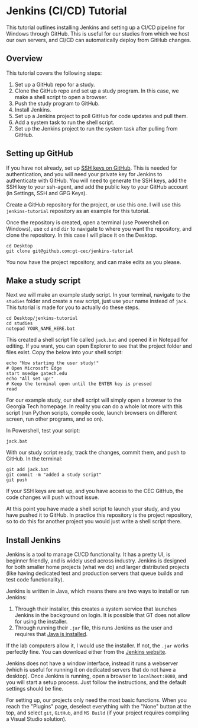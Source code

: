 # Jenkins (CI/CD) Tutorial

This tutorial outlines installing Jenkins and setting up a CI/CD pipeline for Windows through GitHub. This is useful for our studies from which we host our own servers, and CI/CD can automatically deploy from GitHub changes.

## Overview

This tutorial covers the following steps:

1. Set up a GitHub repo for a study.
2. Clone the GitHub repo and set up a study program. In this case, we make a shell script to open a browser.
3. Push the study program to GitHub.
4. Install Jenkins.
6. Set up a Jenkins project to poll GitHub for code updates and pull them.
7. Add a system task to run the shell script.
8. Set up the Jenkins project to run the system task after pulling from GitHub.

## Setting up GitHub

If you have not already, set up [SSH keys on GitHub](https://docs.github.com/en/authentication/connecting-to-github-with-ssh/generating-a-new-ssh-key-and-adding-it-to-the-ssh-agent). This is needed for authentication, and you will need your private key for Jenkins to authenticate with GitHub. You will need to generate the SSH keys, add the SSH key to your ssh-agent, and add the public key to your GitHub account (in Settings, SSH and GPG Keys).

Create a GitHub repository for the project, or use this one. I will use this `jenkins-tutorial` repository as an example for this tutorial.

Once the repository is created, open a terminal (use Powershell on Windows), use `cd` and `dir` to navigate to where you want the repository, and clone the repository. In this case I will place it on the Desktop.

```
cd Desktop
git clone git@github.com:gt-cec/jenkins-tutorial
```

You now have the project repository, and can make edits as you please.

## Make a study script

Next we will make an example study script. In your terminal, navigate to the `studies` folder and create a new script, just use your name instead of `jack`. This tutorial is made for you to actually do these steps.

```
cd Desktop/jenkins-tutorial
cd studies
notepad YOUR_NAME_HERE.bat
```

This created a shell script file called `jack.bat` and opened it in Notepad for editing. If you want, you can open Explorer to see that the project folder and files exist. Copy the below into your shell script:

```
echo "Now starting the user study!"
# Open Microsoft Edge
start msedge gatech.edu
echo "All set up!"
# Keep the terminal open until the ENTER key is pressed
read
```

For our example study, our shell script will simply open a browser to the Georgia Tech homepage. In reality you can do a whole lot more with this script (run Python scripts, compile code, launch browsers on different screen, run other programs, and so on).

In Powershell, test your script:

```
jack.bat
```

With our study script ready, track the changes, commit them, and push to GitHub. In the terminal:

```
git add jack.bat
git commit -m "added a study script"
git push 
```

If your SSH keys are set up, and you have access to the CEC GitHub, the code changes will push without issue.

At this point you have made a shell script to launch your study, and you have pushed it to GitHub. In practice this repository is the project repository, so to do this for another project you would just write a shell script there.

## Install Jenkins

Jenkins is a tool to manage CI/CD functionality. It has a pretty UI, is beginner friendly, and is widely used across industry. Jenkins is designed for both smaller home projects (what we do) and larger distributed projects (like having dedicated test and production servers that queue builds and test code functionality).

Jenkins is written in Java, which means there are two ways to install or run Jenkins:

1. Through their installer, this creates a system service that launches Jenkins in the background on login. It is possible that GT does not allow for using the installer.
2. Through running their `.jar` file, this runs Jenkins as the user and requires that [Java is installed](https://openjdk.org/).

If the lab computers allow it, I would use the installer. If not, the `.jar` works perfectly fine. You can download either from the [Jenkins website](https://jenkins.io).

Jenkins does not have a window interface, instead it runs a webserver (which is useful for running it on dedicated servers that do not have a desktop). Once Jenkins is running, open a browser to `localhost:8080`, and you will start a setup process. Just follow the instructions, and the default settings should be fine.

For setting up, our projects only need the most basic functions. When you reach the "Plugins" page, deselect everything with the "None" button at the top, and select `git`, `GitHub`, and `MS Build` (if your project requires compiling a Visual Studio solution).

